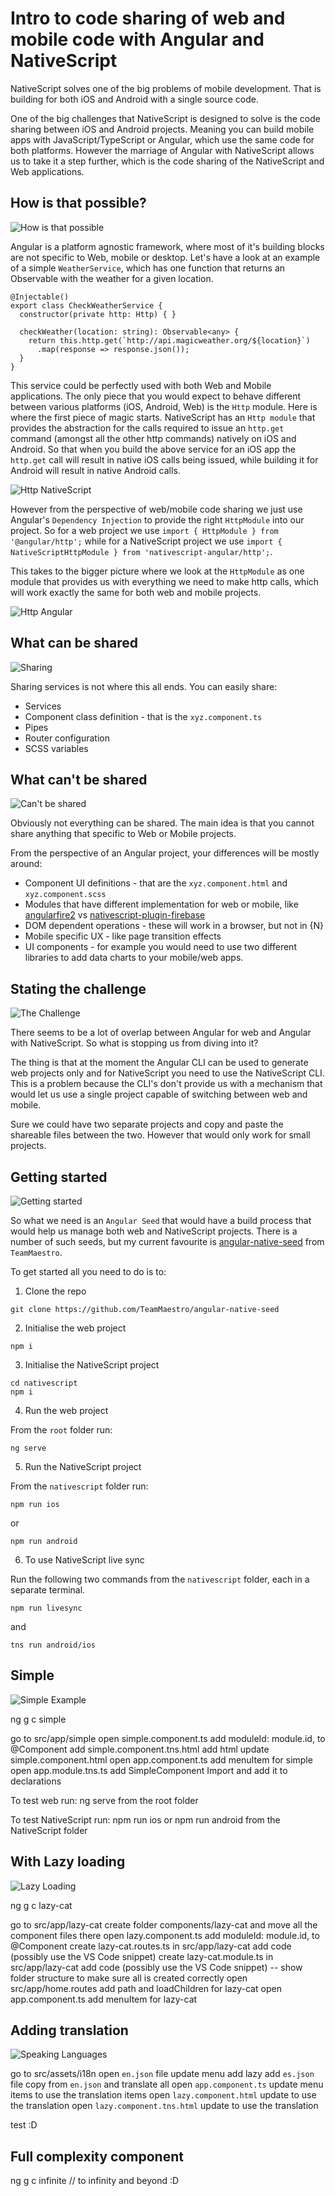 # Intro to code sharing of web and mobile code with Angular and NativeScript

NativeScript solves one of the big problems of mobile development. That is building for both iOS and Android with a single source code.

One of the big challenges that NativeScript is designed to solve is the code sharing between iOS and Android projects. Meaning you can build mobile apps with JavaScript/TypeScript or Angular, which use the same code for both platforms. 
However the marriage of Angular with NativeScript allows us to take it a step further, which is the code sharing of the NativeScript and Web applications.

## How is that possible?

![How is that possible](./images/Garfield-how-is-that-possible.gif?raw=true "How is that possible")

Angular is a platform agnostic framework, where most of it's building blocks are not specific to Web, mobile or desktop. 
Let's have a look at an example of a simple `WeatherService`, which has one function that returns an Observable with the weather for a given location.

```
@Injectable()
export class CheckWeatherService {
  constructor(private http: Http) { }

  checkWeather(location: string): Observable<any> {
    return this.http.get(`http://api.magicweather.org/${location}`)
      .map(response => response.json());
  }
}
```

This service could be perfectly used with both Web and Mobile applications. The only piece that you would expect to behave different between various platforms (iOS, Android, Web) is the `Http` module. 
Here is where the first piece of magic starts. NativeScript has an `Http module` that provides the abstraction for the calls required to issue an `http.get` command (amongst all the other http commands) natively on iOS and Android. So that when you build the above service for an iOS app the `http.get` call will result in native iOS calls being issued, while building it for Android will result in native Android calls.

![Http NativeScript](./images/Http-NativeScript.png?raw=true "Http NativeScript")

However from the perspective of web/mobile code sharing we just use Angular's `Dependency Injection` to provide the right `HttpModule` into our project. 
So for a web project we use `import { HttpModule } from '@angular/http';` while for a NativeScript project we use `import { NativeScriptHttpModule } from 'nativescript-angular/http';`. 
 
This takes to the bigger picture where we look at the `HttpModule` as one module that provides us with everything we need to make http calls, which will work exactly the same for both web and mobile projects.

![Http Angular](./images/Http-Angular.png?raw=true "Http Angular")

## What can be shared

![Sharing](./images/Garfield-sharing.jpg?raw=true "Sharing")

Sharing services is not where this all ends. You can easily share:
 * Services
 * Component class definition - that is the `xyz.component.ts`
 * Pipes
 * Router configuration
 * SCSS variables

## What can't be shared

![Can't be shared](./images/Garfield-cant-share.png?raw=true "Can't be shared")

Obviously not everything can be shared. The main idea is that you cannot share anything that specific to Web or Mobile projects.

From the perspective of an Angular project, your differences will be mostly around:
 * Component UI definitions - that are the `xyz.component.html` and `xyz.component.scss`
 * Modules that have different implementation for web or mobile, like [angularfire2](https://www.npmjs.com/package/angularfire2) vs [nativescript-plugin-firebase](https://www.npmjs.com/package/nativescript-plugin-firebase)
 * DOM dependent operations - these will work in a browser, but not in {N}
 * Mobile specific UX - like page transition effects
 * UI components - for example you would need to use two different libraries to add data charts to your mobile/web apps.

## Stating the challenge

![The Challenge](./images/Garfield-challenge.jpg?raw=true "The Challenge")

There seems to be a lot of overlap between Angular for web and Angular with NativeScript.
So what is stopping us from diving into it? 

The thing is that at the moment the Angular CLI can be used to generate web projects only and for NativeScript you need to use the NativeScript CLI. This is a problem because the CLI's don't provide us with a mechanism that would let us use a single project capable of switching between web and mobile. 

<SarcasticTone>Sure we could have two separate projects and copy and paste the shareable files between the two.</SarcasticTone> However that would only work for small projects.


## Getting started

![Getting started](./images/Garfield-getting-started.jpg?raw=true "Getting started")

So what we need is an `Angular Seed` that would have a build process that would help us manage both web and NativeScript projects. 
There is a number of such seeds, but my current favourite is [angular-native-seed](https://github.com/TeamMaestro/angular-native-seed) from `TeamMaestro`. 

To get started all you need to do is to:

 1. Clone the repo

```
git clone https://github.com/TeamMaestro/angular-native-seed
```

 2. Initialise the web project

```
npm i
```

 3. Initialise the NativeScript project

```
cd nativescript
npm i
```

 4. Run the web project

From the `root` folder run:

```
ng serve
```

 5. Run the NativeScript project

From the `nativescript` folder run: 

```
npm run ios
```

or

```
npm run android
```

 6. To use NativeScript live sync

Run the following two commands from the `nativescript` folder, each in a separate terminal.

```
npm run livesync
```

and

```
tns run android/ios
```

## Simple

![Simple Example](./images/Garfield-simple.jpg?raw=true "Simple Example")

ng g c simple

go to src/app/simple
  open simple.component.ts
    add  moduleId: module.id, to @Component
  add simple.component.tns.html
    add html
  update simple.component.html
open app.component.ts
  add menuItem for simple
open app.module.tns.ts
  add SimpleComponent Import and add it to declarations

To test web run:
  ng serve from the root folder

To test NativeScript run:
  npm run ios or npm run android from the NativeScript folder

## With Lazy loading

![Lazy Loading](./images/Garfield-lazy-loading.gif?raw=true "Lazy Loading")

ng g c lazy-cat

go to src/app/lazy-cat
  create folder components/lazy-cat and move all the component files there
open lazy.component.ts
  add  moduleId: module.id, to @Component
create lazy-cat.routes.ts in src/app/lazy-cat
  add code (possibly use the VS Code snippet)
create lazy-cat.module.ts in src/app/lazy-cat
  add code (possibly use the VS Code snippet)
-- show folder structure to make sure all is created correctly
open src/app/home.routes
  add path and loadChildren for lazy-cat
open app.component.ts
  add menuItem for lazy-cat

## Adding translation

![Speaking Languages](./images/Garfield-Languages.jpg?raw=true "Speaking Languages")

go to src/assets/i18n
  open `en.json` file
    update menu
    add lazy
  add `es.json` file
    copy from `en.json` and translate all
open `app.component.ts`
  update menu items to use the translation items
open `lazy.component.html`
  update to use the translation
open `lazy.component.tns.html`
  update to use the translation

test :D


## Full complexity component
ng g c infinite
// to infinity and beyond :D